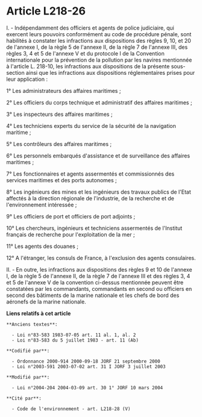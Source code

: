 # Article L218-26

I. - Indépendamment des officiers et agents de police judiciaire, qui exercent leurs pouvoirs conformément au code de
procédure pénale, sont habilités à constater les infractions aux dispositions des règles 9, 10, et 20 de l'annexe I, de la
règle 5 de l'annexe II, de la règle 7 de l'annexe III, des règles 3, 4 et 5 de l'annexe V et du protocole I de la Convention
internationale pour la prévention de la pollution par les navires mentionnée à l'article L. 218-10, les infractions aux
dispositions de la présente sous-section ainsi que les infractions aux dispositions réglementaires prises pour leur
application :

1° Les administrateurs des affaires maritimes ;

2° Les officiers du corps technique et administratif des affaires maritimes ;

3° Les inspecteurs des affaires maritimes ;

4° Les techniciens experts du service de la sécurité de la navigation maritime ;

5° Les contrôleurs des affaires maritimes ;

6° Les personnels embarqués d'assistance et de surveillance des affaires maritimes ;

7° Les fonctionnaires et agents assermentés et commissionnés des services maritimes et des ports autonomes ;

8° Les ingénieurs des mines et les ingénieurs des travaux publics de l'Etat affectés à la direction régionale de l'industrie,
de la recherche et de l'environnement intéressée ;

9° Les officiers de port et officiers de port adjoints ;

10° Les chercheurs, ingénieurs et techniciens assermentés de l'Institut français de recherche pour l'exploitation de la mer ;

11° Les agents des douanes ;

12° A l'étranger, les consuls de France, à l'exclusion des agents consulaires.

II. - En outre, les infractions aux dispositions des règles 9 et 10 de l'annexe I, de la règle 5 de l'annexe II, de la règle
7 de l'annexe III et des règles 3, 4 et 5 de l'annexe V de la convention ci-dessus mentionnée peuvent être constatées par les
commandants, commandants en second ou officiers en second des bâtiments de la marine nationale et les chefs de bord des
aéronefs de la marine nationale.

**Liens relatifs à cet article**

	**Anciens textes**:

	  - Loi n°83-583 1983-07-05 art. 11 al. 1, al. 2
	  - Loi n°83-583 du 5 juillet 1983 - art. 11 (Ab)

	**Codifié par**:

	  - Ordonnance 2000-914 2000-09-18 JORF 21 septembre 2000
	  - Loi n°2003-591 2003-07-02 art. 31 I JORF 3 juillet 2003

	**Modifié par**:

	  - Loi n°2004-204 2004-03-09 art. 30 1° JORF 10 mars 2004

	**Cité par**:

	  - Code de l'environnement - art. L218-28 (V)
